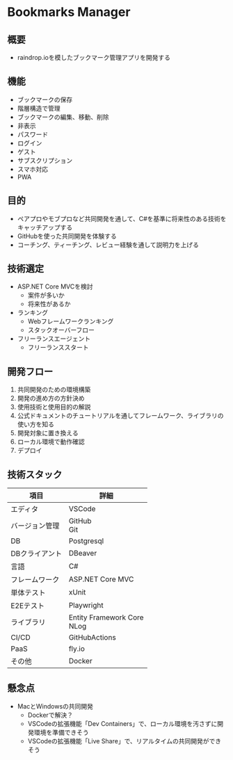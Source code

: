 # Bookmarks Manager

## 概要

- raindrop.ioを模したブックマーク管理アプリを開発する

## 機能

- ブックマークの保存
- 階層構造で管理
- ブックマークの編集、移動、削除
- 非表示
- パスワード
- ログイン
- ゲスト
- サブスクリプション
- スマホ対応
- PWA

## 目的

- ペアプロやモブプロなど共同開発を通して、C#を基準に将来性のある技術をキャッチアップする
- GitHubを使った共同開発を体験する
- コーチング、ティーチング、レビュー経験を通して説明力を上げる

## 技術選定

- ASP.NET Core MVCを検討
  - 案件が多いか
  - 将来性があるか
- ランキング
  - Webフレームワークランキング
  - スタックオーバーフロー
- フリーランスエージェント
  - フリーランススタート

## 開発フロー

1. 共同開発のための環境構築
2. 開発の進め方の方針決め
3. 使用技術と使用目的の解説
4. 公式ドキュメントのチュートリアルを通してフレームワーク、ライブラリの使い方を知る
5. 開発対象に置き換える
6. ローカル環境で動作確認
7. デプロイ

## 技術スタック

| 項目           | 詳細                           |
| -------------- | ------------------------------ |
| エディタ       | VSCode                         |
| バージョン管理 | GitHub</br>Git                 |
| DB             | Postgresql                     |
| DBクライアント | DBeaver                        |
| 言語           | C#                             |
| フレームワーク | ASP.NET Core MVC               |
| 単体テスト     | xUnit                          |
| E2Eテスト      | Playwright                     |
| ライブラリ     | Entity Framework Core</br>NLog |
| CI/CD          | GitHubActions                  |
| PaaS           | fly.io                         |
| その他         | Docker                         |

## 懸念点

- MacとWindowsの共同開発
  - Dockerで解決？
  - VSCodeの拡張機能「Dev Containers」で、ローカル環境を汚さずに開発環境を準備できそう
  - VSCodeの拡張機能「Live Share」で、リアルタイムの共同開発ができそう
